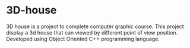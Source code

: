 # 3D-house
3D house is a project to complete computer graphic course. This project display a 3d house that can viewed by different point of view position. Developed using Object Oriented C++ programming language.
